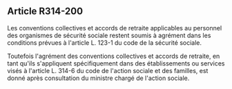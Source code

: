 ## Article R314-200

Les conventions collectives et accords de retraite applicables au personnel des organismes de sécurité sociale
restent soumis à agrément dans les conditions prévues à l'article L. 123-1 du code de la sécurité sociale.

Toutefois l'agrément des conventions collectives et accords de retraite, en tant qu'ils s'appliquent
spécifiquement dans des établissements ou services visés à l'article L. 314-6 du code de l'action sociale et des
familles, est donné après consultation du ministre chargé de l'action sociale.

